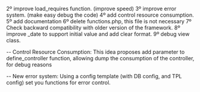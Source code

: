 2º improve load_requires function. (improve speed)
3º improve error system. (make easy debug the code)
4º add control resource consumption.
5º add documentation
6º delete functions.php, this file is not necessary
7º Check backward compatibility with older version of the framework.
8º improve _date to support initial value and add clear format.
9º debug view class.

-- Control Resource Consumption:
This idea proposes add parameter to define_controller function, allowing dump the consumption of the controller, for debug reasons

-- New error system:
Using a config template (with DB config, and TPL config) set you functions for error control.
